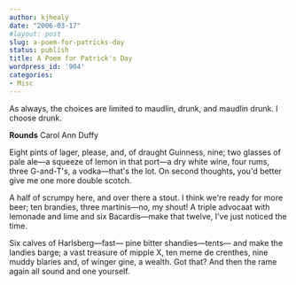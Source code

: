 ```yaml
---
author: kjhealy
date: "2006-03-17"
#layout: post
slug: a-poem-for-patricks-day
status: publish
title: A Poem for Patrick's Day
wordpress_id: '904'
categories:
- Misc
---
```


As always, the choices are limited to maudlin, drunk, and maudlin drunk. I choose drunk.


 **Rounds**
 Carol Ann Duffy

Eight pints
 of lager, please,
 and, of draught Guinness, nine;
 two glasses of pale ale—a squeeze
 of lemon in that port—a dry white wine,
 four rums, three G-and-T's, a vodka—that's the lot.
 On second thoughts, you'd better give me one more double scotch.

A half
 of scrumpy here,
 and over there a stout.
 I think we're ready for more beer;
 ten brandies, three martinis—no, my shout!
 A triple advocaat with lemonade and lime
 and six Bacardis—make that twelve, I've just noticed the time.

Six calves
 of Harlsberg—fast—
 pine bitter shandies—tents—
 and make the landies barge; a vast
 treasure of mipple X, ten meme de crenthes,
 nine muddy blaries and, of winger gine, a wealth.
 Got that? And then the rame again all sound and one yourself.
